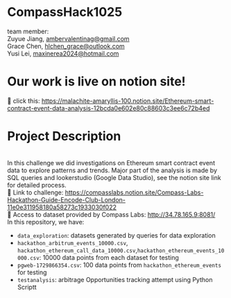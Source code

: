 # CompassHack1025
team member: 
<br />Zuyue Jiang, ambervalentinag@gmail.com
<br />Grace Chen, hlchen_grace@outlook.com
<br />Yusi Lei, maxinerea2024@hotmail.com

# Our work is live on notion site! 
🔮 click this: https://malachite-amaryllis-100.notion.site/Ethereum-smart-contract-event-data-analysis-12bcda0e602e80c88603c3ee6c72b4ed

# Project Description
<br /> In this challenge we did investigations on Ethereum smart contract event data to explore patterns and trends. Major part of the analysis is made by SQL queries and lookerstudio (Google Data Studio), see the notion site link for detailed process.
<br /> 🧭 Link to challenge: https://compasslabs.notion.site/Compass-Labs-Hackathon-Guide-Encode-Club-London-11e0e311958180a58273c1933030f022 
<br /> 🧭 Access to dataset provided by Compass Labs: http://34.78.165.9:8081/
<br /> In this repository, we have:
* `data_exploration`: datasets generated by queries for data exploration
* `hackathon_arbitrum_events_10000.csv`, `hackathon_ethereum_call_data_10000.csv`,`hackathon_ethereum_events_10000.csv`: 10000 data points from each dataset for testing
* `pgweb-1729866354.csv`: 100 data points from `hackathon_ethereum_events` for testing
* `testanalysis`: arbitrage Opportunities tracking attempt using Python Scriptt
